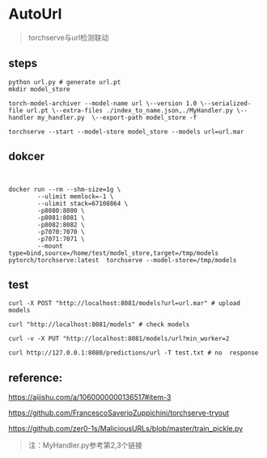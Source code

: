 # AutoUrl
> torchserve与url检测联动

## steps

```
python url.py # generate url.pt
mkdir model_store

torch-model-archiver --model-name url \--version 1.0 \--serialized-file url.pt \--extra-files ./index_to_name.json,./MyHandler.py \--handler my_handler.py  \--export-path model_store -f

torchserve --start --model-store model_store --models url=url.mar

```

## dokcer 

```


docker run --rm --shm-size=1g \
        --ulimit memlock=-1 \
        --ulimit stack=67108864 \
        -p8080:8080 \
        -p8081:8081 \
        -p8082:8082 \
        -p7070:7070 \
        -p7071:7071 \
        --mount type=bind,source=/home/test/model_store,target=/tmp/models pytorch/torchserve:latest  torchserve --model-store=/tmp/models
```

## test
```
curl -X POST "http://localhost:8081/models?url=url.mar" # upload models

curl "http://localhost:8081/models" # check models

curl -v -X PUT "http://localhost:8081/models/url?min_worker=2

curl http://127.0.0.1:8080/predictions/url -T test.txt # no  response
```
## reference:

https://aijishu.com/a/1060000000136517#item-3

https://github.com/FrancescoSaverioZuppichini/torchserve-tryout

https://github.com/zer0-1s/MaliciousURLs/blob/master/train_pickle.py

> 注：MyHandler.py参考第2,3个链接
